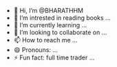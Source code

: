 - 👋 Hi, I’m @BHARATHHM
- 👀 I’m intrested in reading books ...
- 🌱 I’m currently learning ...
- 💞️ I’m looking to collaborate on ...
- 📫 How to reach me ...
- 😄 Pronouns: ...
- ⚡ Fun fact: full time trader ...

<!---
BHARATHHM1988/BHARATHHM1988 is a ✨ special ✨ repository because its `README.md` (this file) appears on your GitHub profile.
You can click the Preview link to take a look at your changes.
--->
